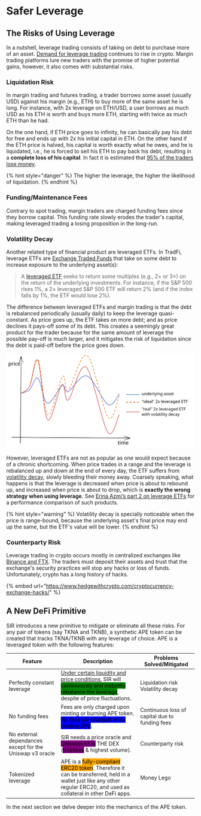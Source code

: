 # Safer Leverage

## The Risks of Using Leverage

In a nutshell, leverage trading consists of taking on debt to purchase more of an asset. [Demand for leverage trading](https://finance.yahoo.com/news/ethereum-based-leverage-trading-protocol-162512422.html) continues to rise in crypto. Margin trading platforms lure new traders with the promise of higher potential gains, however, it also comes with substantial risks.

### Liquidation Risk

In margin trading and futures trading, a trader borrows some asset (usually USD) against his margin (e.g., ETH) to buy more of the same asset he is long. For instance, with 2x leverage on ETH/USD, a user borrows as much USD as his ETH is worth and buys more ETH, starting with twice as much ETH than he had.

On the one hand, if ETH price goes to infinity, he can basically pay his debt for free and ends up with 2x his initial capital in ETH. On the other hand if the ETH price is halved, his capital is worth exactly what he owes, and he is liquidated, i.e., he is forced to sell his ETH to pay back his debt, resulting in a **complete loss of his capital**.  In fact it is estimated that [95% of the traders lose money](https://cointelegraph.com/news/day-trading-bitcoin-why-95-of-traders-lose-money-and-fail).

{% hint style="danger" %}
The higher the leverage, the higher the likelihood of liquidation.
{% endhint %}

### Funding/Maintenance Fees

Contrary to spot trading, margin traders are charged funding fees since they borrow capital. This funding rate slowly erodes the trader's capital, making leveraged trading a losing proposition in the long-run.

### Volatility Decay

Another related type of financial product are leveraged ETFs. In TradFi, leverage ETFs are [Exchange Traded Funds](https://www.investopedia.com/terms/e/etf.asp) that take on some debt to increase exposure to the underlying asset(s):

> A [leveraged ETF](https://www.investopedia.com/terms/l/leveraged-etf.asp) seeks to return some multiples (e.g., 2× or 3×) on the return of the underlying investments. For instance, if the S\&P 500 rises 1%, a 2× leveraged S\&P 500 ETF will return 2% (and if the index falls by 1%, the ETF would lose 2%).

The difference between leveraged ETFs and margin trading is that the debt is rebalanced periodically (usually daily) to keep the leverage quasi-constant. As price goes up, the ETF takes on more debt; and as price declines it pays-off some of its debt. This creates a seemingly great product for the trader because for the same amount of leverage the possible pay-off is much larger, and it mitigates the risk of liquidation since the debt is paid-off before the price goes down.

<img src="../../.gitbook/assets/file.drawing.svg" alt="Made up example of the effects of volatility decay on leveraged ETFs" class="gitbook-drawing">

However, leveraged ETFs are not as popular as one would expect because of a chronic shortcoming. When price trades in a range and the leverage is rebalanced up and down at the end of every day, the ETF suffers from [volatility decay](https://www.coingecko.com/buzz/part-1-introduction-to-crypto-leveraged-etf), slowly bleeding their money away. Coarsely speaking, what happens is that the leverage is decreased when price is about to rebound up, and increased when price is about to drop, which is **exactly the wrong strategy when using leverage**. See [Erina Azmi’s part 2 on leverage ETFs](https://www.coingecko.com/buzz/part-2-deep-dive-into-decentralized-leveraged-etfs) for a performance comparison of such products.

{% hint style="warning" %}
Volatility decay is specially noticeable when the price is range-bound, because the underlying asset's final price may end up the same, but the ETF's value will be lower.
{% endhint %}

### Counterparty Risk

Leverage trading in crypto occurs mostly in centralized exchanges like [Binance and FTX](https://coinmarketcap.com/rankings/exchanges/derivatives/). The traders must deposit their assets and trust that the exchange's security practices will stop any hacks or loss of funds. Unfortunately, crypto has a long history of hacks.&#x20;

{% embed url="https://www.hedgewithcrypto.com/cryptocurrency-exchange-hacks/" %}

## A New DeFi Primitive

SIR introduces a new primitive to mitigate or eliminate all these risks. For any pair of tokens (say TKNA and TKNB), a synthetic APE token can be created that tracks TKNA/TKNB with any leverage of choice. APE is a leveraged token with the following features:

| Feature                                                  | Description                                                                                                                                                                                                                                               | Problems Solved/Mitigated                      |
| -------------------------------------------------------- | --------------------------------------------------------------------------------------------------------------------------------------------------------------------------------------------------------------------------------------------------------- | ---------------------------------------------- |
| Perfectly constant leverage                              | [Under certain liquidity and price conditions](../../the-protocol/leverage-rebalancing/price-stability-range.md), SIR will <mark style="background-color:green;">continuously and instantly rebalance the leverage</mark>, despite of price fluctuations. | <p>Liquidation risk<br>Volatility decay</p>    |
| No funding fees                                          | Fees are only charged upon minting or burning APE token. <mark style="background-color:blue;">No fees are charged while holding APE</mark>.                                                                                                               | Continuous loss of capital due to funding fees |
| No external dependances except for the Uniswap v3 oracle | SIR needs a price oracle and <mark style="background-color:purple;">Uniswap v3 is</mark> THE DEX (<mark style="background-color:purple;">trustless</mark> & highest volume).                                                                              | Counterparty risk                              |
| Tokenized leverage                                       | APE is a <mark style="background-color:orange;">fully-compliant ERC20 token</mark>. Therefore it can be transferred, held in a wallet just like any other regular ERC20, and used as collateral in other DeFi apps.                                       | Money Lego                                     |

In the next section we delve deeper into the mechanics of the APE token.
